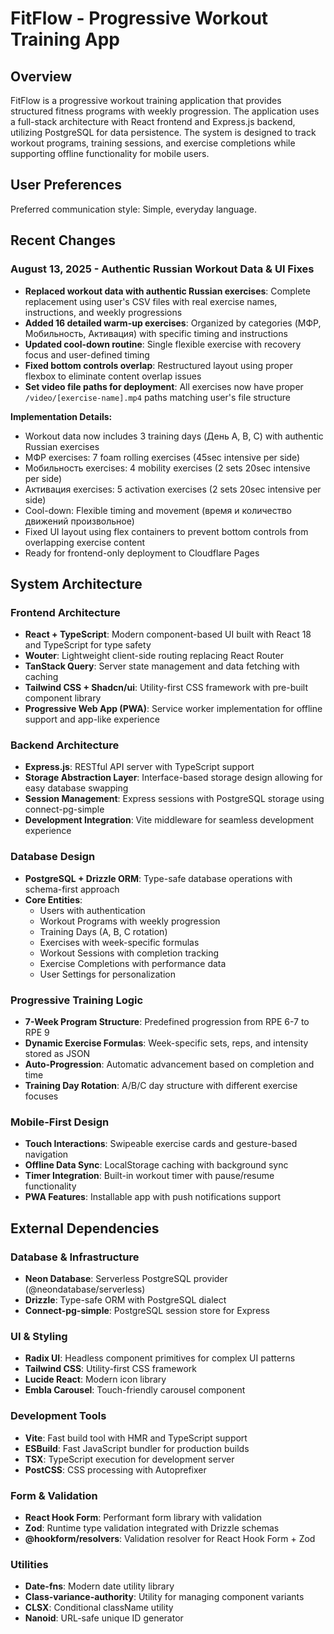 # FitFlow - Progressive Workout Training App

## Overview

FitFlow is a progressive workout training application that provides structured fitness programs with weekly progression. The application uses a full-stack architecture with React frontend and Express.js backend, utilizing PostgreSQL for data persistence. The system is designed to track workout programs, training sessions, and exercise completions while supporting offline functionality for mobile users.

## User Preferences

Preferred communication style: Simple, everyday language.

## Recent Changes

### August 13, 2025 - Authentic Russian Workout Data & UI Fixes
- **Replaced workout data with authentic Russian exercises**: Complete replacement using user's CSV files with real exercise names, instructions, and weekly progressions
- **Added 16 detailed warm-up exercises**: Organized by categories (МФР, Мобильность, Активация) with specific timing and instructions
- **Updated cool-down routine**: Single flexible exercise with recovery focus and user-defined timing
- **Fixed bottom controls overlap**: Restructured layout using proper flexbox to eliminate content overlap issues
- **Set video file paths for deployment**: All exercises now have proper `/video/[exercise-name].mp4` paths matching user's file structure

**Implementation Details:**
- Workout data now includes 3 training days (День A, B, C) with authentic Russian exercises
- МФР exercises: 7 foam rolling exercises (45sec intensive per side)
- Мобильность exercises: 4 mobility exercises (2 sets 20sec intensive per side)  
- Активация exercises: 5 activation exercises (2 sets 20sec intensive per side)
- Cool-down: Flexible timing and movement (время и количество движений произвольное)
- Fixed UI layout using flex containers to prevent bottom controls from overlapping exercise content
- Ready for frontend-only deployment to Cloudflare Pages

## System Architecture

### Frontend Architecture
- **React + TypeScript**: Modern component-based UI built with React 18 and TypeScript for type safety
- **Wouter**: Lightweight client-side routing replacing React Router
- **TanStack Query**: Server state management and data fetching with caching
- **Tailwind CSS + Shadcn/ui**: Utility-first CSS framework with pre-built component library
- **Progressive Web App (PWA)**: Service worker implementation for offline support and app-like experience

### Backend Architecture
- **Express.js**: RESTful API server with TypeScript support
- **Storage Abstraction Layer**: Interface-based storage design allowing for easy database swapping
- **Session Management**: Express sessions with PostgreSQL storage using connect-pg-simple
- **Development Integration**: Vite middleware for seamless development experience

### Database Design
- **PostgreSQL + Drizzle ORM**: Type-safe database operations with schema-first approach
- **Core Entities**:
  - Users with authentication
  - Workout Programs with weekly progression
  - Training Days (A, B, C rotation)
  - Exercises with week-specific formulas
  - Workout Sessions with completion tracking
  - Exercise Completions with performance data
  - User Settings for personalization

### Progressive Training Logic
- **7-Week Program Structure**: Predefined progression from RPE 6-7 to RPE 9
- **Dynamic Exercise Formulas**: Week-specific sets, reps, and intensity stored as JSON
- **Auto-Progression**: Automatic advancement based on completion and time
- **Training Day Rotation**: A/B/C day structure with different exercise focuses

### Mobile-First Design
- **Touch Interactions**: Swipeable exercise cards and gesture-based navigation
- **Offline Data Sync**: LocalStorage caching with background sync
- **Timer Integration**: Built-in workout timer with pause/resume functionality
- **PWA Features**: Installable app with push notifications support

## External Dependencies

### Database & Infrastructure
- **Neon Database**: Serverless PostgreSQL provider (@neondatabase/serverless)
- **Drizzle**: Type-safe ORM with PostgreSQL dialect
- **Connect-pg-simple**: PostgreSQL session store for Express

### UI & Styling
- **Radix UI**: Headless component primitives for complex UI patterns
- **Tailwind CSS**: Utility-first CSS framework
- **Lucide React**: Modern icon library
- **Embla Carousel**: Touch-friendly carousel component

### Development Tools
- **Vite**: Fast build tool with HMR and TypeScript support
- **ESBuild**: Fast JavaScript bundler for production builds
- **TSX**: TypeScript execution for development server
- **PostCSS**: CSS processing with Autoprefixer

### Form & Validation
- **React Hook Form**: Performant form library with validation
- **Zod**: Runtime type validation integrated with Drizzle schemas
- **@hookform/resolvers**: Validation resolver for React Hook Form + Zod

### Utilities
- **Date-fns**: Modern date utility library
- **Class-variance-authority**: Utility for managing component variants
- **CLSX**: Conditional className utility
- **Nanoid**: URL-safe unique ID generator